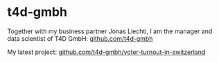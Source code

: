 # t4d-gmbh

Together with my business partner Jonas Liechti, I am the manager and data scientist of T4D GmbH:
[github.com/t4d-gmbh](https://github.com/t4d-gmbh)


My latest project: [github.com/t4d-gmbh/voter-turnout-in-switzerland](https://github.com/t4d-gmbh/voter-turnout-in-switzerland)

